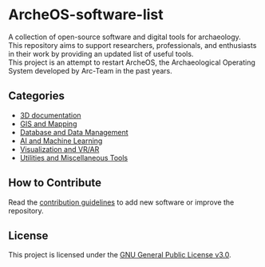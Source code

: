 # ArcheOS-software-list

A collection of open-source software and digital tools for archaeology.  
This repository aims to support researchers, professionals, and enthusiasts in their work by providing an updated list of useful tools.  
This project is an attempt to restart ArcheOS, the Archaeological Operating System developed by Arc-Team in the past years.

## Categories

- [3D documentation](3software/3d_documentation.mdd_documentation)
- [GIS and Mapping](#gis-and-mapping)
- [Database and Data Management](#database-and-data-management)
- [AI and Machine Learning](#ai-and-machine-learning)
- [Visualization and VR/AR](#visualization-and-vrar)
- [Utilities and Miscellaneous Tools](#utilities-and-miscellaneous-tools)

## How to Contribute

Read the [contribution guidelines](CONTRIBUTING.md) to add new software or improve the repository.

## License

This project is licensed under the [GNU General Public License v3.0](LICENSE).
